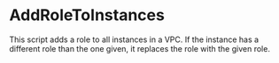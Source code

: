 # AddRoleToInstances

This script adds a role to all instances in a VPC. If the instance has a different role than the one given, it replaces the role with the given role.
